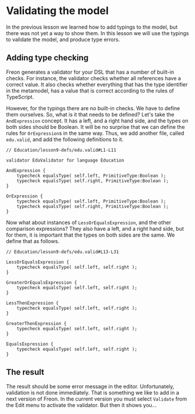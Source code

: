 <script>
    import Figure from '$lib/figures/Figure.svelte';
</script>

# Validating the model

In the previous lesson we learned how to add typings to the model, but there was not yet a way to show them.
In this lesson we will use the typings to validate the model, and produce type errors.

## Adding type checking

Freon generates a validator for your DSL that has a number of built-in checks. For instance, the validator checks
whether all references have a correct value. It also checks whether everything that has the type identifier in the metamodel,
has a value that is correct according to the rules of TypeScript.

However, for the typings there are no built-in checks. We have to define them ourselves. So, what is it that needs to be
defined? Let's take the `AndExpression` concept. It has a left, and a right hand side, and the types on both sides should 
be Boolean. It will be no surprise that we can define the rules for `OrExpression`s in the same way. 
Thus, we add another file, called `edu.valid`, and add the following definitions to it.

```freon
// Education/lesson9-defs/edu.valid#L1-L11

validator EduValidator for language Education

AndExpression {
    typecheck equalsType( self.left, PrimitiveType:Boolean );
    typecheck equalsType( self.right, PrimitiveType:Boolean );
}

OrExpression {
    typecheck equalsType( self.left, PrimitiveType:Boolean );
    typecheck equalsType( self.right, PrimitiveType:Boolean );
}
```

Now what about instances of `LessOrEqualsExpression`, and the other
comparison expressions? They also have a left, and a right hand side, but for them, it
 is important that the types on both sides are the same. We define that as follows.

```freon
// Education/lesson9-defs/edu.valid#L13-L31

LessOrEqualsExpression {
    typecheck equalsType( self.left, self.right );
}

GreaterOrEqualsExpression {
    typecheck equalsType( self.left, self.right );
}

LessThenExpression {
    typecheck equalsType( self.left, self.right );
}

GreaterThenExpression {
    typecheck equalsType( self.left, self.right );
}

EqualsExpression {
    typecheck equalsType( self.left, self.right );
}
```

## The result

The result should be some error message in the editor. Unfortunately, validation is not done
immediately. That is something we like to add in a next version of Freon. In the current version 
you must select `Validate` from the Edit menu to activate the validator. But then it shows you...

<Figure
imageName={'tutorial/Tutorial-lesson9-screenshot1.png'}
caption={'Validation error in grading expression'}
figureNumber={1}
/>
